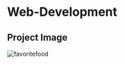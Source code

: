 # Web-Development

## Project Image
![favoritefood](https://github.com/user-attachments/assets/675b0c71-6f74-4cf7-ad7e-24e8684a9884)
